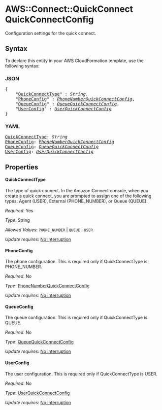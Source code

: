 # AWS::Connect::QuickConnect QuickConnectConfig

Configuration settings for the quick connect.

## Syntax

To declare this entity in your AWS CloudFormation template, use the following syntax:

### JSON

<pre>
{
    "<a href="#quickconnecttype" title="QuickConnectType">QuickConnectType</a>" : <i>String</i>,
    "<a href="#phoneconfig" title="PhoneConfig">PhoneConfig</a>" : <i><a href="phonenumberquickconnectconfig.md">PhoneNumberQuickConnectConfig</a></i>,
    "<a href="#queueconfig" title="QueueConfig">QueueConfig</a>" : <i><a href="queuequickconnectconfig.md">QueueQuickConnectConfig</a></i>,
    "<a href="#userconfig" title="UserConfig">UserConfig</a>" : <i><a href="userquickconnectconfig.md">UserQuickConnectConfig</a></i>
}
</pre>

### YAML

<pre>
<a href="#quickconnecttype" title="QuickConnectType">QuickConnectType</a>: <i>String</i>
<a href="#phoneconfig" title="PhoneConfig">PhoneConfig</a>: <i><a href="phonenumberquickconnectconfig.md">PhoneNumberQuickConnectConfig</a></i>
<a href="#queueconfig" title="QueueConfig">QueueConfig</a>: <i><a href="queuequickconnectconfig.md">QueueQuickConnectConfig</a></i>
<a href="#userconfig" title="UserConfig">UserConfig</a>: <i><a href="userquickconnectconfig.md">UserQuickConnectConfig</a></i>
</pre>

## Properties

#### QuickConnectType

The type of quick connect. In the Amazon Connect console, when you create a quick connect, you are prompted to assign one of the following types: Agent (USER), External (PHONE_NUMBER), or Queue (QUEUE).

_Required_: Yes

_Type_: String

_Allowed Values_: <code>PHONE_NUMBER</code> | <code>QUEUE</code> | <code>USER</code>

_Update requires_: [No interruption](https://docs.aws.amazon.com/AWSCloudFormation/latest/UserGuide/using-cfn-updating-stacks-update-behaviors.html#update-no-interrupt)

#### PhoneConfig

The phone configuration. This is required only if QuickConnectType is PHONE_NUMBER.

_Required_: No

_Type_: <a href="phonenumberquickconnectconfig.md">PhoneNumberQuickConnectConfig</a>

_Update requires_: [No interruption](https://docs.aws.amazon.com/AWSCloudFormation/latest/UserGuide/using-cfn-updating-stacks-update-behaviors.html#update-no-interrupt)

#### QueueConfig

The queue configuration. This is required only if QuickConnectType is QUEUE.

_Required_: No

_Type_: <a href="queuequickconnectconfig.md">QueueQuickConnectConfig</a>

_Update requires_: [No interruption](https://docs.aws.amazon.com/AWSCloudFormation/latest/UserGuide/using-cfn-updating-stacks-update-behaviors.html#update-no-interrupt)

#### UserConfig

The user configuration. This is required only if QuickConnectType is USER.

_Required_: No

_Type_: <a href="userquickconnectconfig.md">UserQuickConnectConfig</a>

_Update requires_: [No interruption](https://docs.aws.amazon.com/AWSCloudFormation/latest/UserGuide/using-cfn-updating-stacks-update-behaviors.html#update-no-interrupt)

